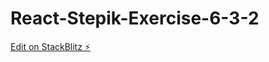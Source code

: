 # React-Stepik-Exercise-6-3-2

[Edit on StackBlitz ⚡️](https://stackblitz.com/edit/stackblitz-starters-kr1c9g)